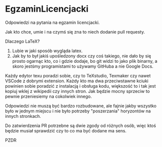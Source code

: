 # EgzaminLicencjacki
Odpowiedzi na pytania na egzamin licencjacki. 

Jak kto chce, umie i na czymś się zna to niech dodanie pull requesty.

Dlaczego LaTeX?
1. Lubie w jaki sposób wygląda latex.
2. Jak by to był jakiś upośledzony docx czy coś takiego, nie dało by się prosto ogarnąc kto, co i gdzie dodaje, bo git widzi to jako plik binarny, a skoro jestśmy programistami to używamy GitHuba a nie Google Docs.

Każdy edytor texu poradzi sobie, czy to TeXstudio, Texmaker czy nawet VSCode z dobrymi extension. Każdy kto ma dwa przeciwstawne kciuki powinien sobie poradzić z instalacją i obsługa kodu, większość to i tak jest kopiuj wklej z wikipedii czy innych stron. Jak będzie mocny sprzeciw to pewnie przeniesiemy na cokolwiek innego. 

Odpowiedzi nie muszą być bardzo rozbudowane, ale fajnie jakby wszystko było w jednym miejscu i nie było potrzeby "poszerzania" horyzontów na innych stronkach.

Do zatwierdzenia PR potrzebne są dwie zgody od różnych osób, więc ktoś będzie musiał sprawdzić czy to co ma być dodane ma sens. 

PZDR
